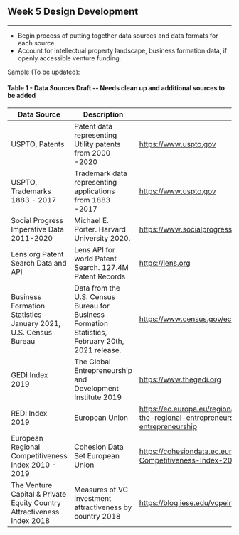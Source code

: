 ## Week 5 Design Development 
---
* Begin process of putting together data sources and data formats for each source.
* Account for Intellectual property landscape, business formation data, if openly accessible venture funding.

Sample (To be updated):
#### Table 1 - Data Sources Draft -- Needs clean up and additional sources to be added

| Data Source |  Description | Link |
| ----------- | ----------- | ----------- |
| USPTO, Patents | Patent data representing Utility patents from 2000 -2020 | https://www.uspto.gov |
| USPTO, Trademarks 1883 - 2017| Trademark data representing applications from 1883 -2017 | https://www.uspto.gov |
| Social Progress Imperative Data 2011-2020| Michael E. Porter. Harvard University 2020.| https://www.socialprogress.org/ |
| Lens.org Patent Search Data and API | Lens API for world Patent Search. 127.4M Patent Records| https://lens.org |
| Business Formation Statistics January 2021, U.S. Census Bureau | Data from the U.S. Census Bureau for Business Formation Statistics, February 20th, 2021 release.| https://www.census.gov/econ/bfs/index.html |
| GEDI Index 2019 | The Global Entrepreneurship and Development Institute 2019 | https://www.thegedi.org |
| REDI Index 2019 | European Union | https://ec.europa.eu/regional_policy/en/information/publications/studies/2014/redi-the-regional-entrepreneurship-and-development-index-measuring-regional-entrepreneurship|
| European Regional Competitiveness Index 2010 - 2019 | Cohesion Data Set European Union  | https://cohesiondata.ec.europa.eu/Other-RCI/European-Regional-Competitiveness-Index-2019-Time-/geur-y3df |
| The Venture Capital & Private Equity Country Attractiveness Index 2018 | Measures of VC investment attractiveness by country 2018 | https://blog.iese.edu/vcpeindex/files/2018/02/report2018.pdf |